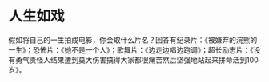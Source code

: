 # 人生如戏

假如将自己的一生拍成电影，你会取什么片名？回答有纪录片：《被嫌弃的浣熊的一生》；恐怖片：《她不是一个人》；歌舞片：《边走边唱边跑调》；超长励志片：《没有勇气责怪人结果遭到莫大伤害搞得大家都很痛苦然后坚强地站起来拼命活到100岁》。